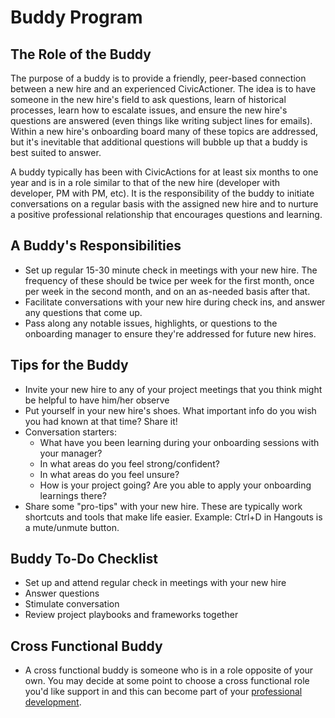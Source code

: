 # Buddy Program

## The Role of the Buddy

The purpose of a buddy is to provide a friendly, peer-based connection between a new hire and an experienced CivicActioner. The idea is to have someone in the new hire's field to ask questions, learn of historical processes, learn how to escalate issues, and ensure the new hire's questions are answered (even things like writing subject lines for emails). Within a new hire's onboarding board many of these topics are addressed, but it's inevitable that additional questions will bubble up that a buddy is best suited to answer.

A buddy typically has been with CivicActions for at least six months to one year and is in a role similar to that of the new hire (developer with developer, PM with PM, etc). It is the responsibility of the buddy to initiate conversations on a regular basis with the assigned new hire and to nurture a positive professional relationship that encourages questions and learning.

## A Buddy's Responsibilities

* Set up regular 15-30 minute check in meetings with your new hire. The frequency of these should be twice per week for the first month, once per week in the second month, and on an as-needed basis after that.
* Facilitate conversations with your new hire during check ins, and answer any questions that come up.
* Pass along any notable issues, highlights, or questions to the onboarding manager to ensure they're addressed for future new hires.

## Tips for the Buddy

* Invite your new hire to any of your project meetings that you think might be helpful to have him/her observe
* Put yourself in your new hire's shoes. What important info do you wish you had known at that time?  Share it!
* Conversation starters:
    * What have you been learning during your onboarding sessions with your manager?
    * In what areas do you feel strong/confident?
    * In what areas do you feel unsure?
    * How is your project going? Are you able to apply your onboarding learnings there?
* Share some "pro-tips" with your new hire. These are typically work shortcuts and tools that make life easier. Example: Ctrl+D in Hangouts is a mute/unmute button.

## Buddy To-Do Checklist

* Set up and attend regular check in meetings with your new hire
* Answer questions
* Stimulate conversation
* Review project playbooks and frameworks together

## Cross Functional Buddy

* A cross functional buddy is someone who is in a role opposite of your own. You may decide at some point to choose a cross functional role you'd like support in and this can become part of your [professional development](https://trello.com/b/p7FOD0Ju/template-professional-development-and-community-participation). 
